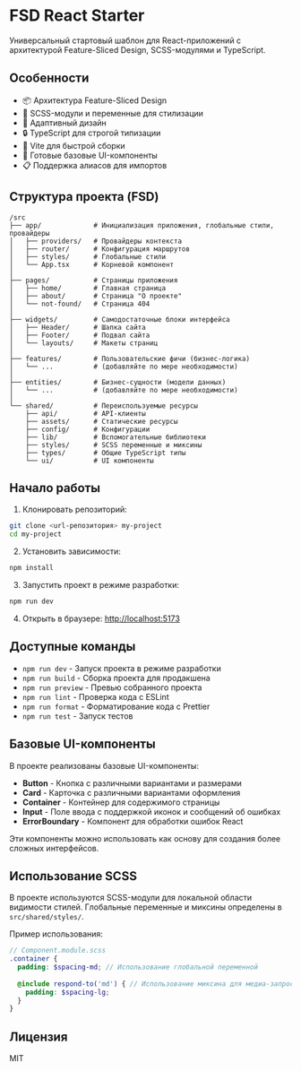 # FSD React Starter

Универсальный стартовый шаблон для React-приложений с архитектурой Feature-Sliced Design, SCSS-модулями и TypeScript.

## Особенности

- 📦 Архитектура Feature-Sliced Design
- 🎨 SCSS-модули и переменные для стилизации
- 📱 Адаптивный дизайн
- 🔒 TypeScript для строгой типизации
- 🚀 Vite для быстрой сборки
- 🧩 Готовые базовые UI-компоненты
- 📋 Поддержка алиасов для импортов

## Структура проекта (FSD)

```
/src
├── app/             # Инициализация приложения, глобальные стили, провайдеры
│   ├── providers/   # Провайдеры контекста
│   ├── router/      # Конфигурация маршрутов
│   ├── styles/      # Глобальные стили
│   └── App.tsx      # Корневой компонент
│
├── pages/           # Страницы приложения
│   ├── home/        # Главная страница
│   ├── about/       # Страница "О проекте"
│   └── not-found/   # Страница 404
│
├── widgets/         # Самодостаточные блоки интерфейса
│   ├── Header/      # Шапка сайта
│   ├── Footer/      # Подвал сайта
│   └── layouts/     # Макеты страниц
│
├── features/        # Пользовательские фичи (бизнес-логика)
│   └── ...          # (добавляйте по мере необходимости)
│
├── entities/        # Бизнес-сущности (модели данных)
│   └── ...          # (добавляйте по мере необходимости)
│
└── shared/          # Переиспользуемые ресурсы
    ├── api/         # API-клиенты
    ├── assets/      # Статические ресурсы
    ├── config/      # Конфигурации
    ├── lib/         # Вспомогательные библиотеки
    ├── styles/      # SCSS переменные и миксины
    ├── types/       # Общие TypeScript типы
    └── ui/          # UI компоненты
```

## Начало работы

1. Клонировать репозиторий:
```bash
git clone <url-репозитория> my-project
cd my-project
```

2. Установить зависимости:
```bash
npm install
```

3. Запустить проект в режиме разработки:
```bash
npm run dev
```

4. Открыть в браузере: [http://localhost:5173](http://localhost:5173)

## Доступные команды

- `npm run dev` - Запуск проекта в режиме разработки
- `npm run build` - Сборка проекта для продакшена
- `npm run preview` - Превью собранного проекта
- `npm run lint` - Проверка кода с ESLint
- `npm run format` - Форматирование кода с Prettier
- `npm run test` - Запуск тестов

## Базовые UI-компоненты

В проекте реализованы базовые UI-компоненты:

- **Button** - Кнопка с различными вариантами и размерами
- **Card** - Карточка с различными вариантами оформления
- **Container** - Контейнер для содержимого страницы
- **Input** - Поле ввода с поддержкой иконок и сообщений об ошибках
- **ErrorBoundary** - Компонент для обработки ошибок React

Эти компоненты можно использовать как основу для создания более сложных интерфейсов.

## Использование SCSS

В проекте используются SCSS-модули для локальной области видимости стилей. 
Глобальные переменные и миксины определены в `src/shared/styles/`.

Пример использования:

```scss
// Component.module.scss
.container {
  padding: $spacing-md; // Использование глобальной переменной
  
  @include respond-to('md') { // Использование миксина для медиа-запроса
    padding: $spacing-lg;
  }
}
```

## Лицензия

MIT
